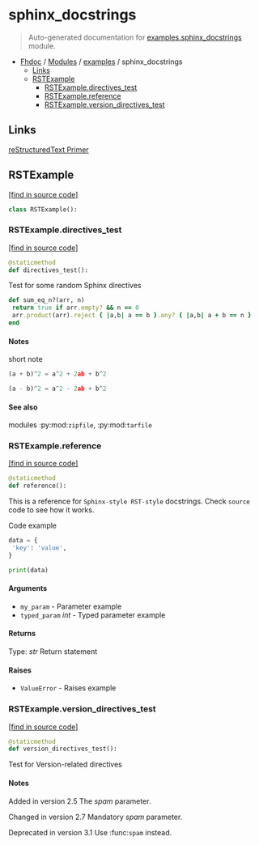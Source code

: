 # sphinx_docstrings

> Auto-generated documentation for [examples.sphinx_docstrings](../../examples/sphinx_docstrings.py) module.

- [Fhdoc](../README.md#fhdoc-index) / [Modules](../MODULES.md#fhdoc-modules) / [examples](index.md#examples) / sphinx_docstrings
    - [Links](#links)
    - [RSTExample](#rstexample)
        - [RSTExample.directives_test](#rstexampledirectives_test)
        - [RSTExample.reference](#rstexamplereference)
        - [RSTExample.version_directives_test](#rstexampleversion_directives_test)

## Links

[reStructuredText Primer](http://www.sphinx-doc.org/en/master/usage/restructuredtext/basics.html)

## RSTExample

[[find in source code]](../../examples/sphinx_docstrings.py#L11)

```python
class RSTExample():
```

### RSTExample.directives_test

[[find in source code]](../../examples/sphinx_docstrings.py#L34)

```python
@staticmethod
def directives_test():
```

Test for some random Sphinx directives

```ruby
def sum_eq_n?(arr, n)
 return true if arr.empty? && n == 0
 arr.product(arr).reject { |a,b| a == b }.any? { |a,b| a + b == n }
end
```

#### Notes

short note

```python
(a + b)^2 = a^2 + 2ab + b^2

(a - b)^2 = a^2 - 2ab + b^2
```

#### See also

modules :py:mod:`zipfile`, :py:mod:`tarfile`

### RSTExample.reference

[[find in source code]](../../examples/sphinx_docstrings.py#L12)

```python
@staticmethod
def reference():
```

This is a reference for ``Sphinx-style RST-style`` docstrings. Check `source` code
to see how it works.

Code example

```python
data = {
 'key': 'value',
}

print(data)
```

#### Arguments

- `my_param` - Parameter example
- `typed_param` *int* - Typed parameter example

#### Returns

Type: *str*
Return statement

#### Raises

- `ValueError` -  Raises example

### RSTExample.version_directives_test

[[find in source code]](../../examples/sphinx_docstrings.py#L58)

```python
@staticmethod
def version_directives_test():
```

Test for Version-related directives

#### Notes

Added in version 2.5
 The *spam* parameter.

Changed in version 2.7
 Mandatory *spam* parameter.

Deprecated in version 3.1
 Use :func:`spam` instead.
